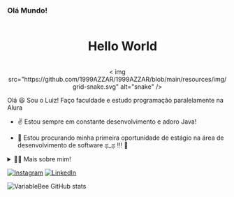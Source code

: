 ### Olá Mundo!

<div id="user-content-toc">
  <ul align="center">
    <summary><h1 style="display: inline-block">Hello World</h1></summary>
</div>

<!--- Snake --->

<div align="center">
  < img src="https://github.com/1999AZZAR/1999AZZAR/blob/main/resources/img/grid-snake.svg"
    alt="snake" /></a>
</div>

<!-- Presentation -->
<p>
  Olá 😃 Sou o Luiz! Faço faculdade e estudo programação paralelamente na Alura

  - ✌ Estou sempre em constante desenvolvimento e adoro Java!

  - 🔭 Estou procurando minha primeira oportunidade de estágio na área de desenvolvimento de software ಥ_ಥ !!! 🌱
</p>

<!-- Dropdown -->
<details>
  <summary>👨‍💻 Mais sobre mim! </summary>

  - 💬 Eu tenho 21 anos, e faço faculdade de Sistemas de Informação na Universidade Vila Velha - ES. Atualmente estou aprendendo programação orientada a objetos em Java.

  - ⚡ Gosto de ler livros, assistir animes e amo a sitcom The Office. Também gosto de jogar e praticar esportes \o/
</details>

<!-- Links -->
[![Instagram](https://img.shields.io/badge/Instagram-E4405F?style=for-the-badge&logo=instagram&logoColor=white)](https://www.instagram.com/luizmiguelblopes/)
[![LinkedIn](https://img.shields.io/badge/LinkedIn-0077B5?style=for-the-badge&logo=linkedin&logoColor=white)](https://www.linkedin.com/in/luiz-miguel-barros-lopes-223852208/)

<!-- GithubStats -->
![VariableBee GitHub stats](https://github-readme-stats.vercel.app/api?username=luizmiguelbarros&show_icons=true&theme=gotham)
